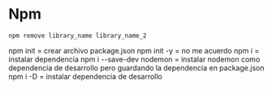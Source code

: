 # Npm
```
npm remove library_name library_name_2
```

npm init = crear archivo package.json
npm init -y = no me acuerdo
npm i = instalar dependencia
npm i --save-dev nodemon = instalar nodemon como dependencia de desarrollo pero guardando la dependencia en package.json
npm i -D = instalar dependencia de desarrollo